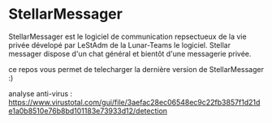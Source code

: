 # StellarMessager

StellarMessager est le logiciel de communication repsectueux de la vie privée dévelopé par LeStAdm de la Lunar-Teams le logiciel.
Stellar messager dispose d'un chat général et bientôt d'une messagerie privée.

ce repos vous permet de telecharger la dernière version de StellarMessager :)

analyse anti-virus : https://www.virustotal.com/gui/file/3aefac28ec06548ec9c22fb3857f1d21de1a0b8510e76b8bd101183e73933d12/detection
